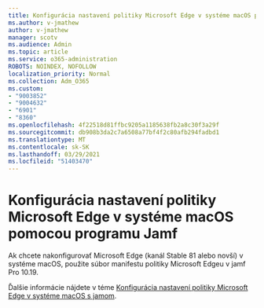 ```yaml
---
title: Konfigurácia nastavení politiky Microsoft Edge v systéme macOS pomocou programu Jamf
ms.author: v-jmathew
author: v-jmathew
manager: scotv
ms.audience: Admin
ms.topic: article
ms.service: o365-administration
ROBOTS: NOINDEX, NOFOLLOW
localization_priority: Normal
ms.collection: Adm_O365
ms.custom:
- "9003852"
- "9004632"
- "6901"
- "8360"
ms.openlocfilehash: 4f22518d81ffbc9205a1185638fb2a8c30f3a29f
ms.sourcegitcommit: db908b3da2c7a6508a77bf4f2c80afb294fadbd1
ms.translationtype: MT
ms.contentlocale: sk-SK
ms.lasthandoff: 03/29/2021
ms.locfileid: "51403470"
---
```

# <a name="use-jamf-to-configure-microsoft-edge-policy-settings-on-macos"></a>Konfigurácia nastavení politiky Microsoft Edge v systéme macOS pomocou programu Jamf

Ak chcete nakonfigurovať Microsoft Edge (kanál Stable 81 alebo novší) v systéme macOS, použite súbor manifestu politiky Microsoft Edgeu v jamf Pro 10.19.

Ďalšie informácie nájdete v téme [Konfigurácia nastavení politiky Microsoft Edge v systéme macOS s jamom](https://go.microsoft.com/fwlink/?linkid=2134761).
